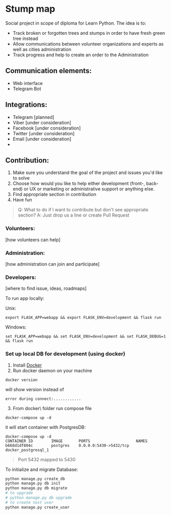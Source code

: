 # Stump map

Social project in scope of diploma for Learn Python.
The idea is to:

 - Track broken or forgotten trees and stumps in order to have fresh green tree instead
 - Allow communications between volunteer organizations and experts as well as cities administration
 - Track progress and help to create an order to the Administration

## Communication elements:
* Web interface
* Telegram Bot
	
## Integrations:
* Telegram [planned]
* Viber [under consideration]
* Facebook [under consideration]
* Twitter [under consideration]
* Email [under consideration]
* 
## Contribution:
 1. Make sure you understand the goal of the project and issues you'd like to solve
 2. Choose how would you like to help either development (front-, back-end) or UX or marketing or administrative support or anything else. 
 3. Find appropriate section in contribution 
 4. Have fun 

>Q: What to do if I want to contribute but don't see appropriate section?
A: Just drop us a line or create Pull Request 

### Volunteers:
[how volunteers can help]
### Administration:
[how administration can join and participate]
### Developers:
[where to find issue, ideas, roadmaps]

To run app locally:

Unix:
```
export FLASK_APP=webapp && export FLASK_ENV=development && flask run
```
Windows:
```
set FLASK_APP=webapp && set FLASK_ENV=development && set FLASK_DEBUG=1 && flask run
```

### Set up local DB for development (using docker)

1. Install [Docker](https://docs.docker.com/get-docker/)
2. Run docker daemon on your machine
```
docker version
```
will show version instead of
```
error during connect:............
```
3. From docker\ folder run compose file
```
docker-compose up -d
```
it will start container with PostgresDB:
```
docker-compose up -d
CONTAINER ID        IMAGE       PORTS                    NAMES
b668d1df804c        postgres    0.0.0.0:5430->5432/tcp   docker_postgresql_1
```
>Port 5432 mapped to 5430


To initialize and migrate Database:
```python
python manage.py create_db
python manage.py db init
python manage.py db migrate
# to upgrade
# python manage.py db upgrade
# to create test user
python manage.py create_user
```